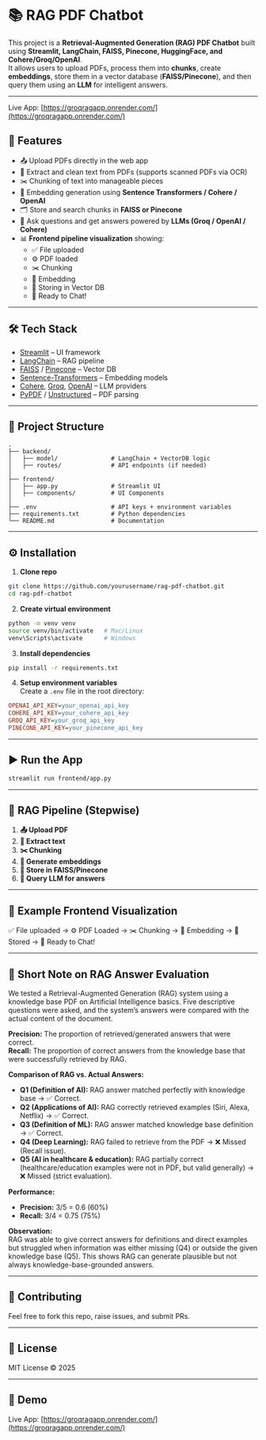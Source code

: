 
# 📚 RAG PDF Chatbot

This project is a **Retrieval-Augmented Generation (RAG) PDF Chatbot** built using **Streamlit, LangChain, FAISS, Pinecone, HuggingFace, and Cohere/Groq/OpenAI**.  
It allows users to upload PDFs, process them into **chunks**, create **embeddings**, store them in a vector database (**FAISS/Pinecone**), and then query them using an **LLM** for intelligent answers.

---

Live App: [https://groqragapp.onrender.com/](https://groqragapp.onrender.com/)

## 🚀 Features
- 📤 Upload PDFs directly in the web app
- 📑 Extract and clean text from PDFs (supports scanned PDFs via OCR)
- ✂️ Chunking of text into manageable pieces
- 🧩 Embedding generation using **Sentence Transformers / Cohere / OpenAI**
- 🗂️ Store and search chunks in **FAISS or Pinecone**
- 💬 Ask questions and get answers powered by **LLMs (Groq / OpenAI / Cohere)**
- 📊 **Frontend pipeline visualization** showing:
  - ✅ File uploaded  
  - ⚙️ PDF loaded  
  - ✂️ Chunking  
  - 🧩 Embedding  
  - 💾 Storing in Vector DB  
  - 🤖 Ready to Chat!  

---

## 🛠️ Tech Stack
- [Streamlit](https://streamlit.io/) – UI framework
- [LangChain](https://www.langchain.com/) – RAG pipeline
- [FAISS](https://github.com/facebookresearch/faiss) / [Pinecone](https://www.pinecone.io/) – Vector DB
- [Sentence-Transformers](https://www.sbert.net/) – Embedding models
- [Cohere](https://cohere.com/), [Groq](https://groq.com/), [OpenAI](https://openai.com/) – LLM providers
- [PyPDF](https://pypi.org/project/pypdf/) / [Unstructured](https://unstructured-io.github.io/) – PDF parsing

---

## 📂 Project Structure
```
.
├── backend/
│   ├── model/               # LangChain + VectorDB logic
│   ├── routes/              # API endpoints (if needed)
│
├── frontend/
│   ├── app.py               # Streamlit UI
│   ├── components/          # UI Components
│
├── .env                     # API keys + environment variables
├── requirements.txt         # Python dependencies
└── README.md                # Documentation
```

---

## ⚙️ Installation

1. **Clone repo**
```bash
git clone https://github.com/yourusername/rag-pdf-chatbot.git
cd rag-pdf-chatbot
```

2. **Create virtual environment**
```bash
python -m venv venv
source venv/bin/activate   # Mac/Linux
venv\Scripts\activate      # Windows
```

3. **Install dependencies**
```bash
pip install -r requirements.txt
```

4. **Setup environment variables**  
Create a `.env` file in the root directory:
```ini
OPENAI_API_KEY=your_openai_api_key
COHERE_API_KEY=your_cohere_api_key
GROQ_API_KEY=your_groq_api_key
PINECONE_API_KEY=your_pinecone_api_key
```

---

## ▶️ Run the App
```bash
streamlit run frontend/app.py
```

---

## 🔄 RAG Pipeline (Stepwise)
1. **📤 Upload PDF**
2. **📑 Extract text**
3. **✂️ Chunking**
4. **🧩 Generate embeddings**
5. **💾 Store in FAISS/Pinecone**
6. **🤖 Query LLM for answers**

---

## 📸 Example Frontend Visualization

✅ File uploaded → ⚙️ PDF Loaded → ✂️ Chunking → 🧩 Embedding → 💾 Stored → 🤖 Ready to Chat!  

---

## 📝 Short Note on RAG Answer Evaluation

We tested a Retrieval-Augmented Generation (RAG) system using a knowledge base PDF on Artificial Intelligence basics. Five descriptive questions were asked, and the system’s answers were compared with the actual content of the document.

**Precision:** The proportion of retrieved/generated answers that were correct.  
**Recall:** The proportion of correct answers from the knowledge base that were successfully retrieved by RAG.

**Comparison of RAG vs. Actual Answers:**

- **Q1 (Definition of AI):** RAG answer matched perfectly with knowledge base → ✅ Correct.  
- **Q2 (Applications of AI):** RAG correctly retrieved examples (Siri, Alexa, Netflix) → ✅ Correct.  
- **Q3 (Definition of ML):** RAG answer matched knowledge base definition → ✅ Correct.  
- **Q4 (Deep Learning):** RAG failed to retrieve from the PDF → ❌ Missed (Recall issue).  
- **Q5 (AI in healthcare & education):** RAG partially correct (healthcare/education examples were not in PDF, but valid generally) → ❌ Missed (strict evaluation).

**Performance:**

- **Precision:** 3/5 = 0.6 (60%)  
- **Recall:** 3/4 = 0.75 (75%)

**Observation:**  
RAG was able to give correct answers for definitions and direct examples but struggled when information was either missing (Q4) or outside the given knowledge base (Q5). This shows RAG can generate plausible but not always knowledge-base-grounded answers.

---

## 🤝 Contributing
Feel free to fork this repo, raise issues, and submit PRs.

---

## 📜 License
MIT License © 2025

---

## 🚀 Demo

Live App: [https://groqragapp.onrender.com/](https://groqragapp.onrender.com/)
